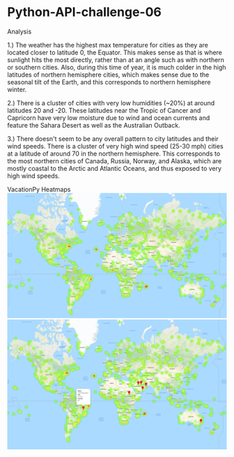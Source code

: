 # Python-API-challenge-06

Analysis

1.) The weather has the highest max temperature for cities as they are located closer to latitude 0, the Equator. This makes sense as that is where sunlight hits the most directly, rather than at an angle such as with northern or southern cities. Also, during this time of year, it is much colder in the high latitudes of northern hemisphere cities, which makes sense due to the seasonal tilt of the Earth, and this corresponds to northern hemisphere winter.

2.) There is a cluster of cities with very low humidities (~20%) at around latitudes 20 and -20. These latitudes near the Tropic of Cancer and Capricorn have very low moisture due to wind and ocean currents and feature the Sahara Desert as well as the Australian Outback.

3.) There doesn't seem to be any overall pattern to city latitudes and their wind speeds. There is a cluster of very high wind speed (25-30 mph) cities at a latitude of around 70 in the northern hemisphere. This corresponds to the most northern cities of Canada, Russia, Norway, and Alaska, which are mostly coastal to the Arctic and Atlantic Oceans, and thus exposed to very high wind speeds. 

VacationPy Heatmaps
![Humidity Heatmap](/VacationPy/heatmap_humidity.png)
![Hotel Heatmap](/VacationPy/heatmap_hotel_pins.png)
